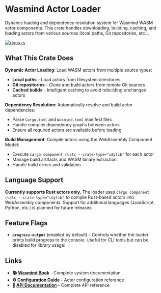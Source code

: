 # Wasmind Actor Loader

Dynamic loading and dependency resolution system for Wasmind WASM actor components. This crate handles downloading, building, caching, and loading actors from various sources (local paths, Git repositories, etc.).

[![docs.rs](https://docs.rs/Wasmind_actor_loader/badge.svg)](https://docs.rs/Wasmind_actor_loader)

## What This Crate Does

**Dynamic Actor Loading**: Load WASM actors from multiple source types:
- **Local paths** - Load actors from filesystem directories
- **Git repositories** - Clone and build actors from remote Git sources
- **Cached builds** - Intelligent caching to avoid rebuilding unchanged actors

**Dependency Resolution**: Automatically resolve and build actor dependencies:
- Parse `Cargo.toml` and `Wasmind.toml` manifest files
- Handle complex dependency graphs between actors
- Ensure all required actors are available before loading

**Build Management**: Compile actors using the WebAssembly Component Model:
- Execute `cargo component rustc --crate-type="cdylib"` for each actor
- Manage build artifacts and WASM binary extraction
- Handle build errors and validation

## Language Support

**Currently supports Rust actors only.** The loader uses `cargo component rustc --crate-type="cdylib"` to compile Rust-based actors into WebAssembly components. Support for additional languages (JavaScript, Python, etc.) is planned for future releases.

## Feature Flags

- **`progress-output`** (enabled by default) - Controls whether the loader prints build progress to the console. Useful for CLI tools but can be disabled for library usage:

## Links

- **📚 [Wasmind Book](../../docs/)** - Complete system documentation
- **⚙️ [Configuration Guide](../Wasmind_config/)** - Actor configuration reference
- **📖 [API Documentation](https://docs.rs/Wasmind_actor_loader)** - Complete API reference
